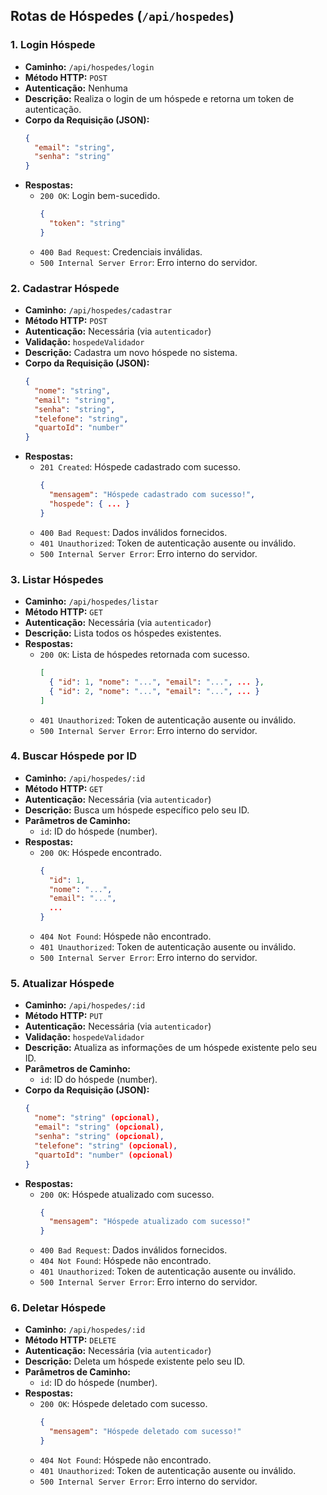 ## Rotas de Hóspedes (`/api/hospedes`)

### 1. Login Hóspede
- **Caminho:** `/api/hospedes/login`
- **Método HTTP:** `POST`
- **Autenticação:** Nenhuma
- **Descrição:** Realiza o login de um hóspede e retorna um token de autenticação.
- **Corpo da Requisição (JSON):**
  ```json
  {
    "email": "string",
    "senha": "string"
  }
  ```
- **Respostas:**
  - `200 OK`: Login bem-sucedido.
    ```json
    {
      "token": "string"
    }
    ```
  - `400 Bad Request`: Credenciais inválidas.
  - `500 Internal Server Error`: Erro interno do servidor.

### 2. Cadastrar Hóspede
- **Caminho:** `/api/hospedes/cadastrar`
- **Método HTTP:** `POST`
- **Autenticação:** Necessária (via `autenticador`)
- **Validação:** `hospedeValidador`
- **Descrição:** Cadastra um novo hóspede no sistema.
- **Corpo da Requisição (JSON):**
  ```json
  {
    "nome": "string",
    "email": "string",
    "senha": "string",
    "telefone": "string",
    "quartoId": "number"
  }
  ```
- **Respostas:**
  - `201 Created`: Hóspede cadastrado com sucesso.
    ```json
    {
      "mensagem": "Hóspede cadastrado com sucesso!",
      "hospede": { ... }
    }
    ```
  - `400 Bad Request`: Dados inválidos fornecidos.
  - `401 Unauthorized`: Token de autenticação ausente ou inválido.
  - `500 Internal Server Error`: Erro interno do servidor.

### 3. Listar Hóspedes
- **Caminho:** `/api/hospedes/listar`
- **Método HTTP:** `GET`
- **Autenticação:** Necessária (via `autenticador`)
- **Descrição:** Lista todos os hóspedes existentes.
- **Respostas:**
  - `200 OK`: Lista de hóspedes retornada com sucesso.
    ```json
    [
      { "id": 1, "nome": "...", "email": "...", ... },
      { "id": 2, "nome": "...", "email": "...", ... }
    ]
    ```
  - `401 Unauthorized`: Token de autenticação ausente ou inválido.
  - `500 Internal Server Error`: Erro interno do servidor.

### 4. Buscar Hóspede por ID
- **Caminho:** `/api/hospedes/:id`
- **Método HTTP:** `GET`
- **Autenticação:** Necessária (via `autenticador`)
- **Descrição:** Busca um hóspede específico pelo seu ID.
- **Parâmetros de Caminho:**
  - `id`: ID do hóspede (number).
- **Respostas:**
  - `200 OK`: Hóspede encontrado.
    ```json
    {
      "id": 1,
      "nome": "...",
      "email": "...",
      ...
    }
    ```
  - `404 Not Found`: Hóspede não encontrado.
  - `401 Unauthorized`: Token de autenticação ausente ou inválido.
  - `500 Internal Server Error`: Erro interno do servidor.

### 5. Atualizar Hóspede
- **Caminho:** `/api/hospedes/:id`
- **Método HTTP:** `PUT`
- **Autenticação:** Necessária (via `autenticador`)
- **Validação:** `hospedeValidador`
- **Descrição:** Atualiza as informações de um hóspede existente pelo seu ID.
- **Parâmetros de Caminho:**
  - `id`: ID do hóspede (number).
- **Corpo da Requisição (JSON):**
  ```json
  {
    "nome": "string" (opcional),
    "email": "string" (opcional),
    "senha": "string" (opcional),
    "telefone": "string" (opcional),
    "quartoId": "number" (opcional)
  }
  ```
- **Respostas:**
  - `200 OK`: Hóspede atualizado com sucesso.
    ```json
    {
      "mensagem": "Hóspede atualizado com sucesso!"
    }
    ```
  - `400 Bad Request`: Dados inválidos fornecidos.
  - `404 Not Found`: Hóspede não encontrado.
  - `401 Unauthorized`: Token de autenticação ausente ou inválido.
  - `500 Internal Server Error`: Erro interno do servidor.

### 6. Deletar Hóspede
- **Caminho:** `/api/hospedes/:id`
- **Método HTTP:** `DELETE`
- **Autenticação:** Necessária (via `autenticador`)
- **Descrição:** Deleta um hóspede existente pelo seu ID.
- **Parâmetros de Caminho:**
  - `id`: ID do hóspede (number).
- **Respostas:**
  - `200 OK`: Hóspede deletado com sucesso.
    ```json
    {
      "mensagem": "Hóspede deletado com sucesso!"
    }
    ```
  - `404 Not Found`: Hóspede não encontrado.
  - `401 Unauthorized`: Token de autenticação ausente ou inválido.
  - `500 Internal Server Error`: Erro interno do servidor.